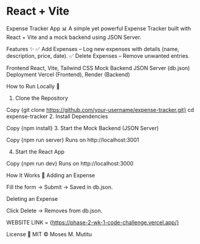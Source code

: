 # React + Vite
Expense Tracker App 📊
A simple yet powerful Expense Tracker built with React + Vite and a mock backend using JSON Server. 

Features ✨
✅ Add Expenses – Log new expenses with details (name, description, price, date).
✅ Delete Expenses – Remove unwanted entries.

Frontend	React, Vite, Tailwind CSS
Mock Backend	JSON Server (db.json)
Deployment	Vercel (Frontend), Render (Backend)

How to Run Locally 🚀
1. Clone the Repository

Copy
{git clone https://github.com/your-username/expense-tracker.git}
cd expense-tracker
2. Install Dependencies

Copy
{npm install}
3. Start the Mock Backend (JSON Server)

Copy
{npm run server}
Runs on http://localhost:3001

4. Start the React App

Copy
{npm run dev}
Runs on http://localhost:3000

How It Works 🔧
Adding an Expense

Fill the form → Submit → Saved in db.json.

Deleting an Expense

Click Delete → Removes from db.json.

WEBSITE LINK = {https://phase-2-wk-1-code-challenge.vercel.app/}

License 📜
MIT © Moses M. Mutitu